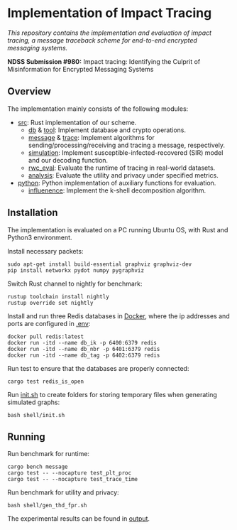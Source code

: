 # Implementation of Impact Tracing

*This repository contains the implementation and evaluation of impact tracing, a message traceback scheme for end-to-end encrypted messaging systems.*

**NDSS Submission #980:** Impact tracing: Identifying the Culprit of Misinformation for Encrypted Messaging Systems

## Overview

The implementation mainly consists of the following modules:

- [src](src):  Rust implementation of our scheme.
  - [db](src/db) & [tool](src/tool): Implement database and crypto operations.
  - [message](src/message) & [trace](src/trace): Implement algorithms for sending/processing/receiving and tracing a message, respectively.
  - [simulation](src/simulation): Implement susceptible-infected-recovered (SIR) model and our decoding function.
  - [rwc_eval](src/rwc_eval): Evaluate the runtime of tracing in real-world datasets.
  - [analysis](src/analysis): Evaluate the utility and privacy under specified metrics.
- [python](python): Python implementation of auxiliary functions for evaluation.
  - [influenence](python/influence): Implement the k-shell decomposition algorithm.

## Installation

The implementation is evaluated on a PC running Ubuntu OS, with Rust and Python3 environment.

Install necessary packets:

```
sudo apt-get install build-essential graphviz graphviz-dev
pip install networkx pydot numpy pygraphviz
```

Switch Rust channel to nightly for benchmark:

```
rustup toolchain install nightly
rustup override set nightly
```

Install and run three Redis databases in [Docker](https://docs.docker.com/engine/install/ubuntu/), where the ip addresses and ports are configured in [.env](.env):

```
docker pull redis:latest
docker run -itd --name db_ik -p 6400:6379 redis
docker run -itd --name db_nbr -p 6401:6379 redis
docker run -itd --name db_tag -p 6402:6379 redis
```

Run test to ensure that the databases are properly connected:

```
cargo test redis_is_open
```

Run [init.sh](shell/init.sh) to create folders for storing temporary files when generating simulated graphs:

```
bash shell/init.sh
```

## Running

Run benchmark for runtime:

```
cargo bench message
cargo test -- --nocapture test_plt_proc
cargo test -- --nocapture test_trace_time
```

Run benchmark for utility and privacy:

```
bash shell/gen_thd_fpr.sh
```

The experimental results can be found in [output](python/outputs/).